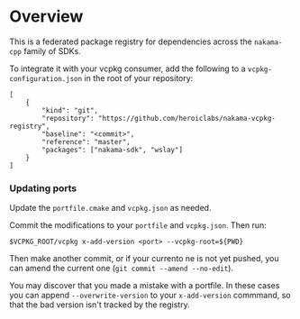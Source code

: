 # Overview

This is a federated package registry for dependencies across the `nakama-cpp` family of SDKs.

To integrate it with your vcpkg consumer, add the following to a `vcpkg-configuration.json` in the root of your repository:

```
[
    {
        "kind": "git",
        "repository": "https://github.com/heroiclabs/nakama-vcpkg-registry",
        "baseline": "<commit>",
        "reference": "master",
        "packages": ["nakama-sdk", "wslay"]
    }
]
```

### Updating ports

Update the `portfile.cmake` and `vcpkg.json` as needed.

Commit the modifications to your `portfile` and `vcpkg.json`. Then run:

`$VCPKG_ROOT/vcpkg x-add-version <port> --vcpkg-root=${PWD}`

Then make another commit, or if your currento ne is not yet pushed, you can amend the current one (`git commit --amend --no-edit`).

You may discover that you made a mistake with a portfile. In these cases you can append `--overwrite-version` to your `x-add-version` commmand, so that the bad version isn't tracked by the registry.